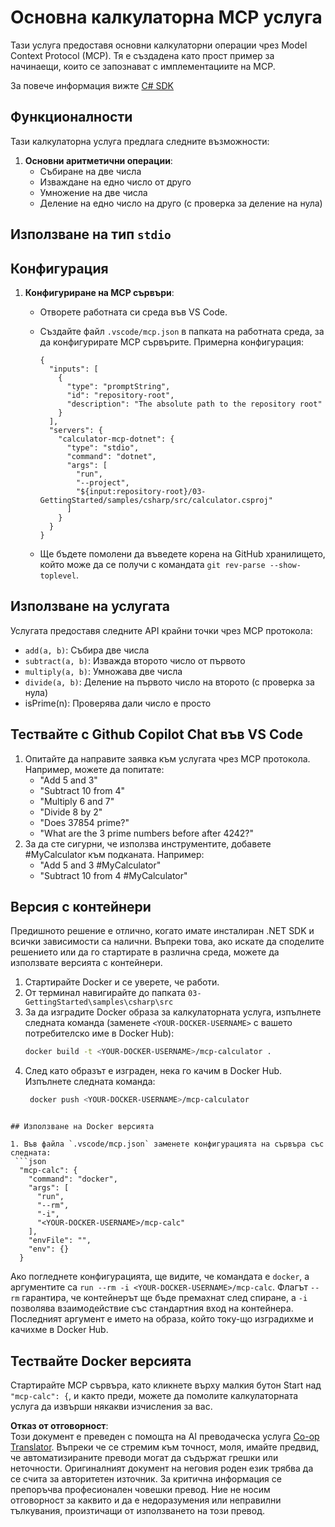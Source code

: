 <!--
CO_OP_TRANSLATOR_METADATA:
{
  "original_hash": "882aae00f1d3f007e20d03b883f44afa",
  "translation_date": "2025-07-13T22:19:06+00:00",
  "source_file": "03-GettingStarted/samples/csharp/README.md",
  "language_code": "bg"
}
-->
# Основна калкулаторна MCP услуга

Тази услуга предоставя основни калкулаторни операции чрез Model Context Protocol (MCP). Тя е създадена като прост пример за начинаещи, които се запознават с имплементациите на MCP.

За повече информация вижте [C# SDK](https://github.com/modelcontextprotocol/csharp-sdk)

## Функционалности

Тази калкулаторна услуга предлага следните възможности:

1. **Основни аритметични операции**:
   - Събиране на две числа
   - Изваждане на едно число от друго
   - Умножение на две числа
   - Деление на едно число на друго (с проверка за деление на нула)

## Използване на тип `stdio`
  
## Конфигурация

1. **Конфигуриране на MCP сървъри**:
   - Отворете работната си среда във VS Code.
   - Създайте файл `.vscode/mcp.json` в папката на работната среда, за да конфигурирате MCP сървърите. Примерна конфигурация:

     ```jsonc
     {
       "inputs": [
         {
           "type": "promptString",
           "id": "repository-root",
           "description": "The absolute path to the repository root"
         }
       ],
       "servers": {
         "calculator-mcp-dotnet": {
           "type": "stdio",
           "command": "dotnet",
           "args": [
             "run",
             "--project",
             "${input:repository-root}/03-GettingStarted/samples/csharp/src/calculator.csproj"
           ]
         }
       }
     }
     ```

   - Ще бъдете помолени да въведете корена на GitHub хранилището, който може да се получи с командата `git rev-parse --show-toplevel`.

## Използване на услугата

Услугата предоставя следните API крайни точки чрез MCP протокола:

- `add(a, b)`: Събира две числа
- `subtract(a, b)`: Изважда второто число от първото
- `multiply(a, b)`: Умножава две числа
- `divide(a, b)`: Деление на първото число на второто (с проверка за нула)
- isPrime(n): Проверява дали число е просто

## Тествайте с Github Copilot Chat във VS Code

1. Опитайте да направите заявка към услугата чрез MCP протокола. Например, можете да попитате:
   - "Add 5 and 3"
   - "Subtract 10 from 4"
   - "Multiply 6 and 7"
   - "Divide 8 by 2"
   - "Does 37854 prime?"
   - "What are the 3 prime numbers before after 4242?"
2. За да сте сигурни, че използва инструментите, добавете #MyCalculator към подканата. Например:
   - "Add 5 and 3 #MyCalculator"
   - "Subtract 10 from 4 #MyCalculator"

## Версия с контейнери

Предишното решение е отлично, когато имате инсталиран .NET SDK и всички зависимости са налични. Въпреки това, ако искате да споделите решението или да го стартирате в различна среда, можете да използвате версията с контейнери.

1. Стартирайте Docker и се уверете, че работи.
1. От терминал навигирайте до папката `03-GettingStarted\samples\csharp\src`
1. За да изградите Docker образа за калкулаторната услуга, изпълнете следната команда (заменете `<YOUR-DOCKER-USERNAME>` с вашето потребителско име в Docker Hub):
   ```bash
   docker build -t <YOUR-DOCKER-USERNAME>/mcp-calculator .
   ``` 
1. След като образът е изграден, нека го качим в Docker Hub. Изпълнете следната команда:
   ```bash
    docker push <YOUR-DOCKER-USERNAME>/mcp-calculator
  ```

## Използване на Docker версията

1. Във файла `.vscode/mcp.json` заменете конфигурацията на сървъра със следната:
   ```json
    "mcp-calc": {
      "command": "docker",
      "args": [
        "run",
        "--rm",
        "-i",
        "<YOUR-DOCKER-USERNAME>/mcp-calc"
      ],
      "envFile": "",
      "env": {}
    }
   ```
   Ако погледнете конфигурацията, ще видите, че командата е `docker`, а аргументите са `run --rm -i <YOUR-DOCKER-USERNAME>/mcp-calc`. Флагът `--rm` гарантира, че контейнерът ще бъде премахнат след спиране, а `-i` позволява взаимодействие със стандартния вход на контейнера. Последният аргумент е името на образа, който току-що изградихме и качихме в Docker Hub.

## Тествайте Docker версията

Стартирайте MCP сървъра, като кликнете върху малкия бутон Start над `"mcp-calc": {`, и както преди, можете да помолите калкулаторната услуга да извърши някакви изчисления за вас.

**Отказ от отговорност**:  
Този документ е преведен с помощта на AI преводаческа услуга [Co-op Translator](https://github.com/Azure/co-op-translator). Въпреки че се стремим към точност, моля, имайте предвид, че автоматизираните преводи могат да съдържат грешки или неточности. Оригиналният документ на неговия роден език трябва да се счита за авторитетен източник. За критична информация се препоръчва професионален човешки превод. Ние не носим отговорност за каквито и да е недоразумения или неправилни тълкувания, произтичащи от използването на този превод.